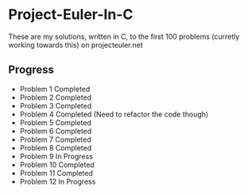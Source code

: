 # Project-Euler-In-C

These are my solutions, written in C, to the first 100 problems (curretly working towards this) on projecteuler.net



## Progress
- Problem 1 Completed
- Problem 2 Completed
- Problem 3 Completed
- Problem 4 Completed (Need to refactor the code though)
- Problem 5 Completed
- Problem 6 Completed
- Problem 7 Completed
- Problem 8 Completed
- Problem 9 In Progress
- Problem 10 Completed
- Problem 11 Completed
- Problem 12 In Progress
